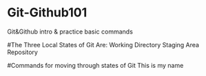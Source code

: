 # Git-Github101
Git&amp;Github intro &amp; practice basic commands

#The Three Local States of Git Are:
Working Directory
Staging Area
Repository

#Commands for moving through states of Git
 This is my name